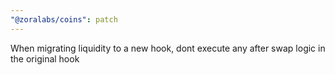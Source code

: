 ```yaml
---
"@zoralabs/coins": patch
---
```


When migrating liquidity to a new hook, dont execute any after swap logic in the original hook

